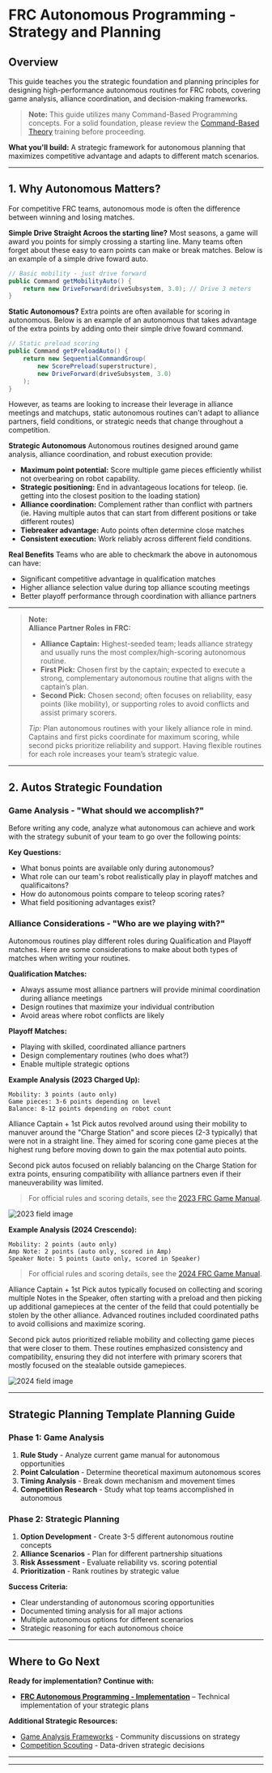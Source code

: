 # **FRC Autonomous Programming - Strategy and Planning**

## Overview

This guide teaches you the strategic foundation and planning principles for designing high-performance autonomous routines for FRC robots, covering game analysis, alliance coordination, and decision-making frameworks.

> **Note:** This guide utilizes many Command-Based Programming concepts. For a solid foundation, please review the [Command-Based Theory](../command_based_theory.md) training before proceeding.

**What you'll build:** A strategic framework for autonomous planning that maximizes competitive advantage and adapts to different match scenarios.

---

## 1. Why Autonomous Matters?

For competitive FRC teams, autonomous mode is often the difference between winning and losing matches.

**Simple Drive Straight Acroos the starting line?** Most seasons, a game will award you points for simply crossing a starting line. Many teams often forget about these easy to earn points can make or break matches. Below is an example of a simple drive foward auto.

```java
// Basic mobility - just drive forward
public Command getMobilityAuto() {
    return new DriveForward(driveSubsystem, 3.0); // Drive 3 meters
}
```
**Static Autonomous?** Extra points are often available for scoring in autonomous. Below is an example of an autonomous that takes advantage of the extra points by adding onto their simple drive foward command.

```java
// Static preload scoring
public Command getPreloadAuto() {
    return new SequentialCommandGroup(
        new ScorePreload(superstructure),
        new DriveForward(driveSubsystem, 3.0)
    );
}
```

However, as teams are looking to increase their leverage in alliance meetings and matchups, static autonomous routines can't adapt to alliance partners, field conditions, or strategic needs that change throughout a competition.

**Strategic Autonomous** Autonomous routines designed around game analysis, alliance coordination, and robust execution provide:

- **Maximum point potential:** Score multiple game pieces efficiently whilist not overbearing on robot capability.
- **Strategic positioning:** End in advantageous locations for teleop. (ie. getting into the closest position to the loading station)
- **Alliance coordination:** Complement rather than conflict with partners (ie. Having multiple autos that can start from different positions or take different routes)
- **Tiebreaker advantage:** Auto points often determine close matches
- **Consistent execution:** Work reliably across different field conditions.

**Real Benefits** Teams who are able to checkmark the above in autonomous can have:
- Significant competitive advantage in qualification matches
- Higher alliance selection value during top alliance scouting meetings
- Better playoff performance through coordination with alliance partners

---
> **Note:**  
> **Alliance Partner Roles in FRC:**
> - **Alliance Captain:** Highest-seeded team; leads alliance strategy and usually runs the most complex/high-scoring autonomous routine.
> - **First Pick:** Chosen first by the captain; expected to execute a strong, complementary autonomous routine that aligns with the captain’s plan.
> - **Second Pick:** Chosen second; often focuses on reliability, easy points (like mobility), or supporting roles to avoid conflicts and assist primary scorers.
>
> *Tip:* Plan autonomous routines with your likely alliance role in mind. Captains and first picks coordinate for maximum scoring, while second picks prioritize reliability and support. Having flexible routines for each role increases your team’s strategic value.

---

## 2. Autos Strategic Foundation

### Game Analysis - "What should we accomplish?"
Before writing any code, analyze what autonomous can achieve and work with the strategy subunit of your team to go over the following points:

**Key Questions:**
- What bonus points are available only during autonomous?
- What role can our team's robot realistically play in playoff matches and qualificaitons?
- How do autonomous points compare to teleop scoring rates?
- What field positioning advantages exist?

### Alliance Considerations - "Who are we playing with?"

Autonomous routines play different roles during Qualification and Playoff matches. Here are some considerations to make about both types of matches when writing your routines.

**Qualification Matches:**
- Always assume most alliance partners will provide minimal coordination during alliance meetings
- Design routines that maximize your individual contribution
- Avoid areas where robot conflicts are likely

**Playoff Matches:**  
- Playing with skilled, coordinated alliance partners
- Design complementary routines (who does what?)
- Enable multiple strategic options



**Example Analysis (2023 Charged Up):**
```
Mobility: 3 points (auto only)
Game pieces: 3-6 points depending on level  
Balance: 8-12 points depending on robot count
```
Alliance Captain + 1st Pick autos revolved around using their mobility to manuver around the "Charge Station" and score pieces (2-3 typically) that were not in a straight line. They aimed for scoring cone game pieces at the highest rung before moving down to gain the max potential auto points.

Second pick autos focused on reliably balancing on the Charge Station for extra points, ensuring compatibility with alliance partners even if their maneuverability was limited.

> For official rules and scoring details, see the [2023 FRC Game Manual](https://firstfrc.blob.core.windows.net/frc2023/Manual/2023FRCGameManual.pdf).

![2023 field image](./2023_field_image.jpg)


**Example Analysis (2024 Crescendo):**
```
Mobility: 2 points (auto only)  
Amp Note: 2 points (auto only, scored in Amp)  
Speaker Note: 5 points (auto only, scored in Speaker)  
```
> For official rules and scoring details, see the [2024 FRC Game Manual](https://firstfrc.blob.core.windows.net/frc2024/Manual/2024GameManual.pdf).

Alliance Captain + 1st Pick autos typically focused on collecting and scoring multiple Notes in the Speaker, often starting with a preload and then picking up additional gamepieces at the center of the feild that could potentially be stolen by the other alliance. Advanced routines included coordinated paths to avoid collisions and maximize scoring.

Second pick autos prioritized reliable mobility and collecting game pieces that were closer to them. These routines emphasized consistency and compatibility, ensuring they did not interfere with primary scorers that mostly focused on the stealable outside gamepieces.

![2024 field image](./2024_field_image.jpg)


---

## Strategic Planning Template Planning Guide

### Phase 1: Game Analysis
1. **Rule Study** - Analyze current game manual for autonomous opportunities
2. **Point Calculation** - Determine theoretical maximum autonomous scores
3. **Timing Analysis** - Break down mechanism and movement times
4. **Competition Research** - Study what top teams accomplished in autonomous

### Phase 2: Strategic Planning
1. **Option Development** - Create 3-5 different autonomous routine concepts
2. **Alliance Scenarios** - Plan for different partnership situations
3. **Risk Assessment** - Evaluate reliability vs. scoring potential
4. **Prioritization** - Rank routines by strategic value

**Success Criteria:**
- Clear understanding of autonomous scoring opportunities
- Documented timing analysis for all major actions
- Multiple autonomous options for different scenarios
- Strategic reasoning for each autonomous choice

---

## Where to Go Next

**Ready for implementation? Continue with:**
- **[FRC Autonomous Programming - Implementation](./writing_autos.md)** – Technical implementation of your strategic plans

**Additional Strategic Resources:**
- [Game Analysis Frameworks](https://www.chiefdelphi.com/) - Community discussions on strategy
- [Competition Scouting](https://www.thebluealliance.com/) - Data-driven strategic decisions

---


---